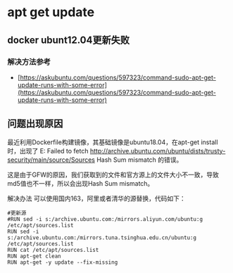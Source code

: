 # apt get update

## docker ubunt12.04更新失败


### 解决方法参考

- [https://askubuntu.com/questions/597323/command-sudo-apt-get-update-runs-with-some-error](https://askubuntu.com/questions/597323/command-sudo-apt-get-update-runs-with-some-error)


##  问题出现原因

最近利用Dockerfile构建镜像，其基础镜像是ubuntu18.04，在apt-get install时，出现了
E: Failed to fetch http://archive.ubuntu.com/ubuntu/dists/trusty-security/main/source/Sources Hash Sum mismatch 的错误。

这是由于GFW的原因，我们获取到的文件和官方源上的文件大小不一致，导致md5值也不一样，所以会出现Hash Sum mismatch。

解决办法
可以使用国内163，阿里或者清华的源替换，代码如下：
```
#更新源
#RUN sed -i s:/archive.ubuntu.com:/mirrors.aliyun.com/ubuntu:g /etc/apt/sources.list
RUN sed -i s:/archive.ubuntu.com:/mirrors.tuna.tsinghua.edu.cn/ubuntu:g /etc/apt/sources.list
RUN cat /etc/apt/sources.list
RUN apt-get clean
RUN apt-get -y update --fix-missing
```
